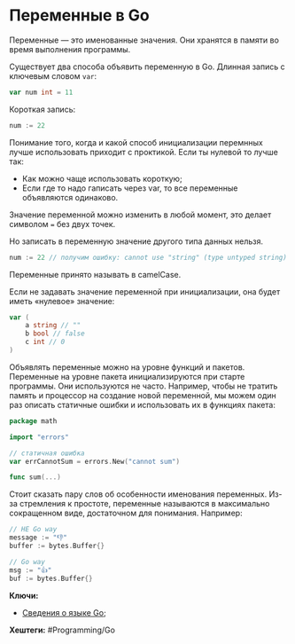 
# Переменные в Go

Переменные — это именованные значения. Они хранятся в памяти во время выполнения программы.

Существует два способа объявить переменную в Go. Длинная запись с ключевым словом `var`:

```go
var num int = 11
```

Короткая запись:

```go
num := 22
```

Понимание того, когда и какой способ инициализации перемнных лучше использовать приходит с проктикой. Если ты нулевой то лучше так:
- Как можно чаще использовать короткую;
- Если где то надо гаписать через var, то все переменные объявляются одинаково.

Значение переменной можно изменить в любой момент, это делает символом ``=`` без двух точек.

Но записать в переменную значение другого типа данных нельзя.

```go
num := 22 // получим ошибку: cannot use "string" (type untyped string) as type int in assignment num = "string"
```

Переменные принято называть в camelCase.

Если не задавать значение переменной при инициализации, она будет иметь «нулевое» значение:

```go
var (
	a string // ""
	b bool // false
	c int // 0
)
```

Объявлять переменные можно на уровне функций и пакетов. Переменные на уровне пакета инициализируются при старте программы. Они используются не часто. Например, чтобы не тратить память и процессор на создание новой переменной, мы можем один раз описать статичные ошибки и использовать их в функциях пакета:

```go
package math

import "errors"

// статичная ошибка
var errCannotSum = errors.New("cannot sum")

func sum(...)
```

Стоит сказать пару слов об особенности именования переменных. Из-за стремления к простоте, переменные называются в максимально сокращенном виде, достаточном для понимания. Например:

```go
// НЕ Go way
message := "👎"
buffer := bytes.Buffer{}

// Go way
msg := "👍"
buf := bytes.Buffer{}
```


**Ключи:**
- [Сведения о языке Go](GO);

**Хештеги:** #Programming/Go